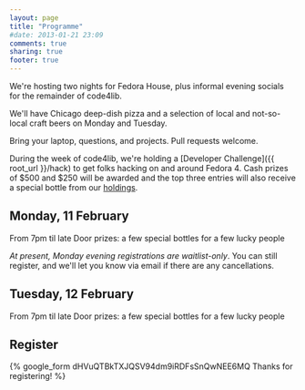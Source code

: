 ```yaml
---
layout: page
title: "Programme"
#date: 2013-01-21 23:09
comments: true
sharing: true
footer: true
---
```


We're hosting two nights for Fedora House, plus informal evening socials for the remainder of code4lib.

We'll have Chicago deep-dish pizza and a selection of local and not-so-local craft beers on Monday and Tuesday.

Bring your laptop, questions, and projects. Pull requests welcome.

During the week of code4lib, we're holding a [Developer Challenge]({{ root_url }}/hack) to get folks hacking on and around Fedora 4. Cash prizes of $500 and $250 will be awarded and the top three entries will also receive a special bottle from our [holdings]({{root_url}}/brews).

Monday, 11 February
------------------
From 7pm til late
Door prizes: a few special bottles for a few lucky people

*At present, Monday evening registrations are waitlist-only*. You can still register, and we'll let you know via email if there are any cancellations.

Tuesday, 12 February
------------------
From 7pm til late
Door prizes: a few special bottles for a few lucky people

Register
------------------

{% google_form dHVuQTBkTXJQSV94dm9iRDFsSnQwNEE6MQ Thanks for registering! %}